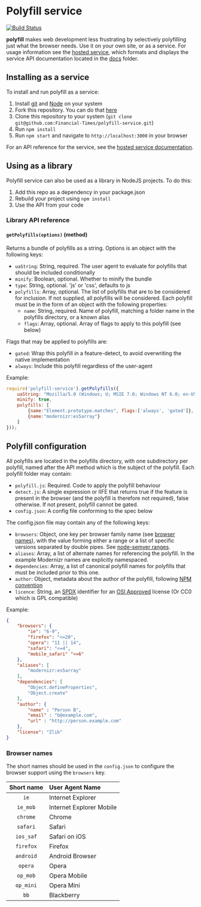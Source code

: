 # Polyfill service

[![Build
Status](https://travis-ci.org/Financial-Times/polyfill-service.svg?branch=master)](https://travis-ci.org/Financial-Times/polyfill-service)

**polyfill** makes web development less frustrating by selectively polyfilling just what the browser needs. Use it on your own site, or as a service.  For usage information see the [hosted service](http://polyfill.webservices.ft.com), which formats and displays the service API documentation located in the [docs](docs/) folder.

## Installing as a service

To install and run polyfill as a service:

1. Install [git](http://git-scm.com/downloads) and [Node](http://nodejs.org) on your system
2. Fork this repository.  You can do that [here](https://github.com/financial-times/polyfill-service/fork)
3. Clone this repository to your system (`git clone git@github.com:Financial-Times/polyfill-service.git`)
4. Run `npm install`
5. Run `npm start` and navigate to `http://localhost:3000` in your browser

For an API reference for the service, see the [hosted service documentation](http://polyfill.webservices.ft.com).

## Using as a library

Polyfill service can also be used as a library in NodeJS projects.  To do this:

1. Add this repo as a dependency in your package.json
2. Rebuild your project using `npm install`
3. Use the API from your code

### Library API reference

#### `getPolyfills(options)` (method)

Returns a bundle of polyfills as a string.  Options is an object with the following keys:

* `uaString`: String, required. The user agent to evaluate for polyfills that should be included conditionally
* `minify`: Boolean, optional. Whether to minify the bundle
* `type`: String, optional. 'js' or 'css', defaults to js
* `polyfills`: Array, optional.  The list of polyfills that are to be considered for inclusion.  If not supplied, all polyfills will be considered.  Each polyfill must be in the form of an object with the following properties:
	* `name`: String, required. Name of polyfill, matching a folder name in the polyfills directory, or a known alias
	* `flags`: Array, optional. Array of flags to apply to this polyfill (see below)

Flags that may be applied to polyfills are:

* `gated`: Wrap this polyfill in a feature-detect, to avoid overwriting the native implementation
* `always`: Include this polyfill regardless of the user-agent

Example:

```javascript
require('polyfill-service').getPolyfills({
	uaString: "Mozilla/5.0 (Windows; U; MSIE 7.0; Windows NT 6.0; en-US)",
	minify: true,
	polyfills: [
		{name:"Element.prototype.matches", flags:['always', 'gated']},
		{name:"modernizr:es5array"}
	]
}));
```

## Polyfill configuration

All polyfills are located in the polyfills directory, with one subdirectory per polyfill, named after the API method which is the subject of the polyfill.  Each polyfill folder may contain:

* `polyfill.js`: Required. Code to apply the polyfill behaviour
* `detect.js`: A single expression or IIFE that returns true if the feature is present in the browser (and the polyfill is therefore not required), false otherwise.  If not present, polyfill cannot be gated.
* `config.json`: A config file conforming to the spec below

The config.json file may contain any of the following keys:

* `browsers`: Object, one key per browser family name (see [browser names](/#browser-names)), with the value forming either a range or a list of specific versions separated by double pipes. See [node-semver ranges](https://github.com/npm/node-semver#ranges).
* `aliases`: Array, a list of alternate names for referencing the polyfill.  In the example Modernizr names are explicitly namespaced.
* `dependencies`: Array, a list of canonical polyfill names for polyfills that must be included prior to this one.
* `author`: Object, metadata about the author of the polyfill, following [NPM convention](https://www.npmjs.org/doc/json.html#people-fields-author-contributors)
* `licence`: String, an [SPDX](https://spdx.org/licenses/) identifier for an [OSI Approved](http://opensource.org/licenses/alphabetical) license  (Or CC0 which is GPL compatible)

Example:

```json
{
	"browsers": {
		"ie": "6-9",
		"firefox": "<=20",
		"opera": "11 || 14",
		"safari": "<=4",
		"mobile_safari" "<=6"
	},
	"aliases": [
		"modernizr:es5array"
	],
	"dependencies": [
		"Object.defineProperties",
		"Object.create"
	],
	"author": {
		"name" : "Person B",
		"email" : "b@example.com",
		"url" : "http://person.example.com"
	},
	"license": "Zlib"
}
```

### Browser names

The short names should be used in the `config.json` to configure the browser
support using the `browsers` key.

| Short name | User Agent Name          |
|:----------:|:-------------------------|
| `ie`       | Internet Explorer        |
| `ie_mob`   | Internet Explorer Mobile |
| `chrome`   | Chrome                   |
| `safari`   | Safari                   |
| `ios_saf`  | Safari on iOS            |
| `firefox`  | Firefox                  |
| `android`  | Android Browser          |
| `opera`    | Opera                    |
| `op_mob`   | Opera Mobile             |
| `op_mini`  | Opera Mini               |
| `bb`       | Blackberry               |
